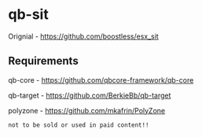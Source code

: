 # qb-sit


Orignial - https://github.com/boostless/esx_sit

## Requirements

qb-core - https://github.com/qbcore-framework/qb-core

qb-target - https://github.com/BerkieBb/qb-target

polyzone - https://github.com/mkafrin/PolyZone

```
not to be sold or used in paid content!!
```

